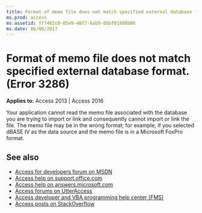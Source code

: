 ```yaml
---
title: Format of memo file does not match specified external database format. (Error 3286)
ms.prod: access
ms.assetid: ff7402c0-05e9-48f7-6ab9-8bbf01888b06
ms.date: 06/08/2017
---
```



# Format of memo file does not match specified external database format. (Error 3286)

  

**Applies to:** Access 2013 | Access 2016

Your application cannot read the memo file associated with the database you are trying to import or link and consequently cannot import or link the file. The memo file may be in the wrong format; for example, if you selected dBASE IV as the data source and the memo file is in a Microsoft FoxPro format.

## See also

- [Access for developers forum on MSDN](https://social.msdn.microsoft.com/Forums/office/home?forum=accessdev)
- [Access help on support.office.com](https://support.office.com/search/results?query=Access)
- [Access help on answers.microsoft.com](https://answers.microsoft.com/)
- [Access forums on UtterAccess](http://www.utteraccess.com/forum/index.php?act=idx)
- [Access developer and VBA programming help center (FMS)](http://www.fmsinc.com/MicrosoftAccess/developer/)
- [Access posts on StackOverflow](https://stackoverflow.com/questions/tagged/ms-access)
